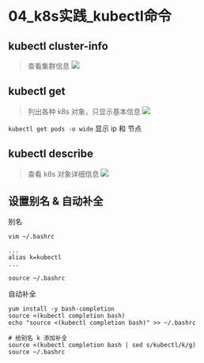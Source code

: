 # 04_k8s实践_kubectl命令

## kubectl cluster-info
> 查看集群信息
![](https://yangc91.oss-cn-hongkong.aliyuncs.com/imgs/20191213141734.png)

## kubectl get 
>  列出各种 k8s 对象，只显示基本信息
![](https://yangc91.oss-cn-hongkong.aliyuncs.com/imgs/20191213142126.png)

`kubectl get pods -o wide` 显示 ip 和 节点

## kubectl describe
> 查看 k8s 对象详细信息
![](https://yangc91.oss-cn-hongkong.aliyuncs.com/imgs/20191213142420.png)

## 设置别名 & 自动补全

别名
```
vim ~/.bashrc

...
alias k=kubectl
...

source ~/.bashrc
```

自动补全
```
yum install -y bash-completion
source <(kubectl completion bash)
echo "source <(kubectl completion bash)" >> ~/.bashrc

# 给别名 k 添加补全
source <(kubectl completion bash | sed s/kubectl/k/g)
source ~/.bashrc
```
 